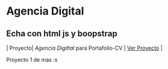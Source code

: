 # Agencia Digital

## Echa con html js y boopstrap

 | Proyecto| _Agencia Digittal_ para Portafolio-CV | [Ver Proyecto](https://Hasmoday.github.io/AgenciaDigital/Piedra/docs/) |

 Proyecto 1 de mas :s
